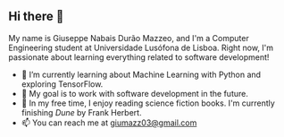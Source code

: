 ## Hi there 👋

My name is Giuseppe Nabais Durão Mazzeo, and I'm a Computer Engineering student at Universidade Lusófona de Lisboa. Right now, I'm passionate about learning everything related to software development!

- 🌱 I’m currently learning about Machine Learning with Python and exploring TensorFlow.
- 🎯 My goal is to work with software development in the future.
- 📖 In my free time, I enjoy reading science fiction books. I'm currently finishing *Dune* by Frank Herbert.
- 📫 You can reach me at giumazz03@gmail.com
